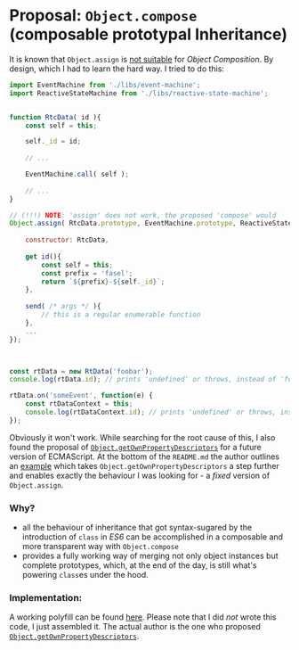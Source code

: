 Proposal: `Object.compose` (composable prototypal Inheritance)
==============================================================



It is known that `Object.assign` is 
[not suitable](https://developer.mozilla.org/en-US/docs/Web/JavaScript/Reference/Global_Objects/Object/assign#Description)
for *Object Composition*. By design, which I had to learn the hard way. I tried to do this:

```javascript
import EventMachine from './libs/event-machine';
import ReactiveStateMachine from './libs/reactive-state-machine';


function RtcData( id ){
    const self = this;

    self._id = id;
    
    // ...

    EventMachine.call( self );
    
    // ...
}

// (!!!) NOTE: 'assign' does not work, the proposed 'compose' would
Object.assign( RtcData.prototype, EventMachine.prototype, ReactiveStateMachine.prototype, {
   
    constructor: RtcData,
    
    get id(){
        const self = this;
        const prefix = 'fasel';
        return `${prefix}-${self._id}`;
    },
    
    send( /* args */ ){
        // this is a regular enumerable function
    },    
    ...
});



const rtData = new RtData('foobar');
console.log(rtData.id); // prints 'undefined' or throws, instead of 'foobar'

rtData.on('someEvent', function(e) {
    const rtDataContext = this;
    console.log(rtDataContext.id); // prints 'undefined' or throws, instead of 'foobar' 
});
```

Obviously it won't work. While searching for the root cause of this, I also found the proposal of 
[`Object.getOwnPropertyDescriptors`](https://github.com/tc39/proposal-object-getownpropertydescriptors)
for a future version of ECMAScript. At the bottom of the `README.md` the author outlines an 
[example](https://github.com/tc39/proposal-object-getownpropertydescriptors#illustrative-examples)
which takes `Object.getOwnPropertyDescriptors` a step further and enables exactly the behaviour 
I was looking for - a *fixed* version of `Object.assign`.



### Why?

+   all the behaviour of inheritance that got syntax-sugared by the introduction of `class` in *ES6* 
    can be accomplished in a composable and more transparent way with `Object.compose`
+   provides a fully working way of merging not only object instances but complete prototypes, 
    which, at the end of the day, is still what's powering `class`es under the hood.
    

 
### Implementation:

A working polyfill can be found [here](./polyfill_obejct.compose.js). Please note that I did *not* 
wrote this code, I just assembled it. The actual author is the one who proposed
[`Object.getOwnPropertyDescriptors`](https://github.com/tc39/proposal-object-getownpropertydescriptors).
